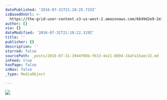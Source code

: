 ```yaml
---
datePublished: '2016-07-31T21:18:25.733Z'
isBasedOnUrl: >-
  https://the-grid-user-content.s3-us-west-2.amazonaws.com/6649d2e9-2e77-462f-9f78-013f40cccaf8.jpg
author: []
via: {}
dateModified: '2016-07-31T21:18:22.329Z'
title: ''
publisher: {}
description: ''
starred: false
sourcePath: _posts/2016-07-31-3944f06b-f633-4e21-8894-34afa15aec32.md
inFeed: true
hasPage: false
inNav: false
_type: MediaObject

---
```

![](https://the-grid-user-content.s3-us-west-2.amazonaws.com/6649d2e9-2e77-462f-9f78-013f40cccaf8.jpg)